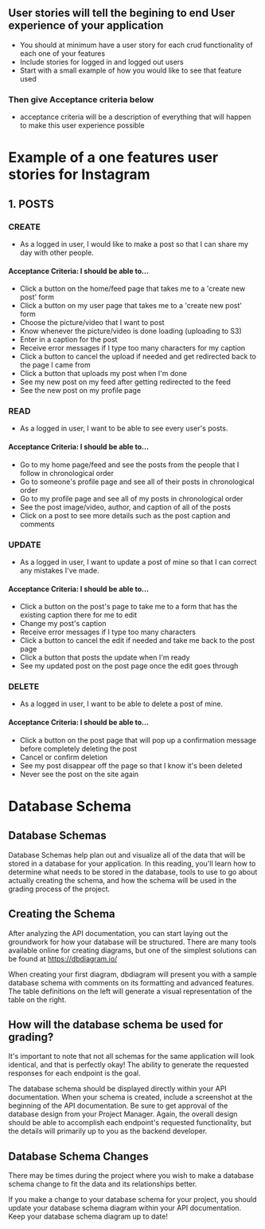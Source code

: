 ## User stories will tell the begining to end User experience of your application
- You should at minimum have a user story for each crud functionality of each one of your features
- Include stories for logged in and logged out users
- Start with a small example of how you would like to see that feature used
### Then give Acceptance criteria below
- acceptance criteria will be a description of everything that will happen to make this user experience possible 

# Example of a one features user stories for Instagram 

## 1. POSTS
### CREATE
- As a logged in user, I would like to make a post so that I can share my day with other people.

#### Acceptance Criteria: I should be able to...
- Click a button on the home/feed page that takes me to a 'create new post' form
- Click a button on my user page that takes me to a 'create new post' form
- Choose the picture/video that I want to post
- Know whenever the picture/video is done loading (uploading to S3)
- Enter in a caption for the post
- Receive error messages if I type too many characters for my caption
- Click a button to cancel the upload if needed and get redirected back to the page I came from
- Click a button that uploads my post when I'm done
- See my new post on my feed after getting redirected to the feed
- See the new post on my profile page
### READ
- As a logged in user, I want to be able to see every user's posts.

#### Acceptance Criteria: I should be able to...
- Go to my home page/feed and see the posts from the people that I follow in chronological order
- Go to someone's profile page and see all of their posts in chronological order
- Go to my profile page and see all of my posts in chronological order
- See the post image/video, author, and caption of all of the posts
- Click on a post to see more details such as the post caption and comments
### UPDATE
- As a logged in user, I want to update a post of mine so that I can correct any mistakes I've made.

#### Acceptance Criteria: I should be able to...
- Click a button on the post's page to take me to a form that has the existing caption there for me to edit
- Change my post's caption
- Receive error messages if I type too many characters
- Click a button to cancel the edit if needed and take me back to the post page
- Click a button that posts the update when I'm ready
- See my updated post on the post page once the edit goes through
### DELETE
- As a logged in user, I want to be able to delete a post of mine.

#### Acceptance Criteria: I should be able to...
- Click a button on the post page that will pop up a confirmation message before completely deleting the post
- Cancel or confirm deletion
- See my post disappear off the page so that I know it's been deleted
- Never see the post on the site again

# Database Schema

## Database Schemas
Database Schemas help plan out and visualize all of the data that will be stored in a database for your application. In this reading,
you'll learn how to determine what needs to be stored in the database, tools to use to go about actually creating the schema, and how
the schema will be used in the grading process of the project.

## Creating the Schema
After analyzing the API documentation, you can start laying out the groundwork for how your database will be structured. There are many
tools available online for creating diagrams, but one of the simplest solutions can be found at https://dbdiagram.io/ 

When creating your first diagram, dbdiagram will present you with a sample database schema with comments on its formatting and advanced
features. The table definitions on the left will generate a visual representation of the table on the right.

## How will the database schema be used for grading?
It's important to note that not all schemas for the same application will look identical, and that is perfectly okay! The ability to
generate the requested responses for each endpoint is the goal.

The database schema should be displayed directly within your API documentation. When your schema is created, include a screenshot at the
beginning of the API documentation. Be sure to get approval of the database design from your Project Manager. Again, the overall design
should be able to accomplish each endpoint's requested functionality, but the details will primarily up to you as the backend developer.

## Database Schema Changes
There may be times during the project where you wish to make a database schema change to fit the data and its relationships better.

If you make a change to your database schema for your project, you should update your database schema diagram within your API documentation.
Keep your database schema diagram up to date!
